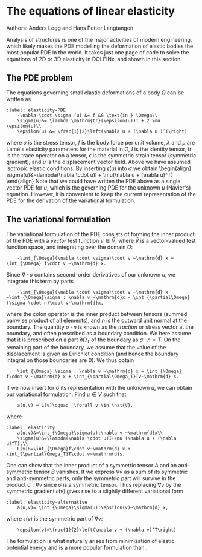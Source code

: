 # The equations of linear elasticity

Authors: Anders Logg and Hans Petter Langtangen

Analysis of structures is one of the major activities of modern engineering, which likely makes the PDE modelling the deformation of elastic bodies the most popular PDE in the world. It takes just one page of code to solve the equations of 2D or 3D elasticity in DOLFINx, and shown in this section.

## The PDE problem
The equations governing small elastic deformations of a body $\Omega$ can be written as
```{math}
:label: elasticity-PDE
    -\nabla \cdot \sigma (u) &= f && \text{in } \Omega\\
    \sigma(u)&= \lambda \mathrm{tr}(\epsilon(u))I + 2 \mu \epsilon(u)\\
    \epsilon(u) &= \frac{1}{2}\left(\nabla u + (\nabla u )^T\right)
```
where $\sigma$ is the stress tensor, $f$ is the body force per unit volume, $\lambda$ and $\mu$ are Lamé's elasticity parameters for the material in $\Omega$, $I$ is the identity tensor, $\mathrm{tr}$ is the trace operator on a tensor, $\epsilon$ is the symmetric strain tensor (symmetric gradient), and $u$ is the displacement vector field. Above we have assumed isotropic elastic conditions.
By inserting $\epsilon(u)$ into $\sigma$ we obtain 
\begin{align}
    \sigma(u)&=\lambda(\nabla \cdot u)I + \mu(\nabla u + (\nabla u)^T)
\end{align}
Note that we could have written the PDE above as a single vector PDE for $u$, which is the governing PDE for the unknown $u$ (Navier's) equation. However, it is convenient to keep the current representation of the PDE for the derivation of the variational formulation.

## The variational formulation
The variational formulation of the PDE consists of forming the inner product of the PDE [](elasticity-PDE) with a *vector* test function $v\in\hat{V}$, where $\hat{V}$ is a vector-valued test function space, and integrating over the domain $\Omega$:
```{math}
    -\int_{\Omega}(\nabla \cdot \sigma)\cdot v ~\mathrm{d} x = \int_{\Omega} f\cdot v ~\mathrm{d} x.
```
Since $\nabla \cdot \sigma$ contains second-order derivatives of our unknown $u$, we integrate this term by parts
```{math}
    -\int_{\Omega}(\nabla \cdot \sigma)\cdot v ~\mathrm{d} x =\int_{\Omega}\sigma : \nabla v ~\mathrm{d}x - \int_{\partial\Omega} (\sigma \cdot n)\cdot v~\mathrm{d}x,
```
where the colon operator is the inner product between tensors (summed pairwise product of all elements), and $n$ is the outward unit normal at the boundary. The quantity $\sigma \cdot n$ is known as the *traction* or stress vector at the boundary, and often prescribed as a boundary condition. We here assume that it is prescribed on a part $\partial \Omega_T$ of the boundary as $\sigma \cdot n=T$. On the remaining part of the boundary, we assume that the value of the displacement is given as Dirichlet condition (and hence the boundary integral on those boundaries are $0$). We thus obtain
```{math}
    \int_{\Omega} \sigma : \nabla v ~\mathrm{d} x = \int_{\Omega} f\cdot v ~\mathrm{d} x + \int_{\partial\Omega_T}Tv~\mathrm{d} s.
```
If we now insert for $\sigma$ its representation with the unknown $u$, we can obtain our variational formulation:
Find $u\in V$ such that 
```{math}
    a(u,v) = L(v)\qquad  \forall v \in \hat{V},
```
where
```{math}
:label: elasticity
    a(u,v)&=\int_{\Omega}\sigma(u):\nabla v ~\mathrm{d}x\\
    \sigma(u)&=\lambda(\nabla \cdot u)I+\mu (\nabla u + (\nabla u)^T),\\
    L(v)&=\int_{\Omega}f\cdot v~\mathrm{d} x + \int_{\partial\Omega_T}T\cdot v~\mathrm{d}s.
```
One can show that the inner product of a symmetric tensor $A$ and an anti-symmetric tensor $B$ vanishes. If we express $\nabla v$ as a sum of its symmetric and anti-symmetric parts, only the symmetric part will survive in the product $\sigma : \nabla v$ since $\sigma$ is a symmetric tensor. Thus replacing $\nabla v$ by the symmetric gradient $\epsilon(v)$ gives rise to a slightly different variational form
```{math}
:label: elasticity-alternative
    a(u,v)= \int_{\Omega}\sigma(u):\epsilon(v)~\mathrm{d} x,
```
where $\epsilon(v)$ is the symmetric part of $\nabla v$:
```{math}
    \epsilon(v)=\frac{1}{2}\left(\nabla v + (\nabla v)^T\right)
```
The formulation [](elasticity-alternative) is what naturally arises from minimization of elastic potential energy and is a more popular formulation than [](elasticity).
